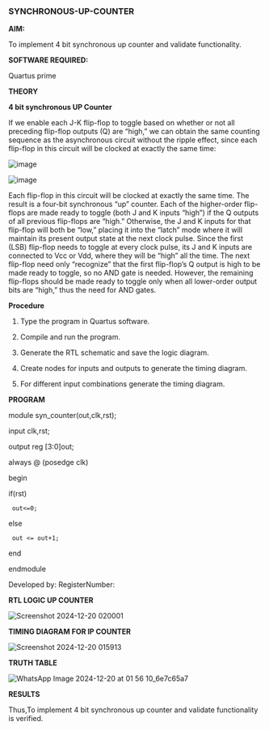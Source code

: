 ### SYNCHRONOUS-UP-COUNTER

**AIM:**

To implement 4 bit synchronous up counter and validate functionality.

**SOFTWARE REQUIRED:**

Quartus prime

**THEORY**

**4 bit synchronous UP Counter**

If we enable each J-K flip-flop to toggle based on whether or not all preceding flip-flop outputs (Q) are “high,” we can obtain the same counting sequence as the asynchronous circuit without the ripple effect, since each flip-flop in this circuit will be clocked at exactly the same time:

![image](https://github.com/naavaneetha/SYNCHRONOUS-UP-COUNTER/assets/154305477/d5db3fa0-e413-404c-b80e-b2f39d82e7e8)


![image](https://github.com/naavaneetha/SYNCHRONOUS-UP-COUNTER/assets/154305477/52cb61eb-d04b-442d-810c-31185a68410b)

Each flip-flop in this circuit will be clocked at exactly the same time.
The result is a four-bit synchronous “up” counter. Each of the higher-order flip-flops are made ready to toggle (both J and K inputs “high”) if the Q outputs of all previous flip-flops are “high.”
Otherwise, the J and K inputs for that flip-flop will both be “low,” placing it into the “latch” mode where it will maintain its present output state at the next clock pulse.
Since the first (LSB) flip-flop needs to toggle at every clock pulse, its J and K inputs are connected to Vcc or Vdd, where they will be “high” all the time.
The next flip-flop need only “recognize” that the first flip-flop’s Q output is high to be made ready to toggle, so no AND gate is needed.
However, the remaining flip-flops should be made ready to toggle only when all lower-order output bits are “high,” thus the need for AND gates.

**Procedure**

1. Type the program in Quartus software.

2. Compile and run the program.

3. Generate the RTL schematic and save the logic diagram.

4. Create nodes for inputs and outputs to generate the timing diagram.

5. For different input combinations generate the timing diagram. 
 

**PROGRAM**

module syn_counter(out,clk,rst);

input clk,rst;

output reg [3:0]out;

always @ (posedge clk)

begin
   
   if(rst)
     
     out<=0;
   
   else 
     
     out <= out+1;

end

endmodule 

Developed by: RegisterNumber:


**RTL LOGIC UP COUNTER**

![Screenshot 2024-12-20 020001](https://github.com/user-attachments/assets/86144237-2cdb-41f3-8b70-bc0d088e9955)


**TIMING DIAGRAM FOR IP COUNTER**

![Screenshot 2024-12-20 015913](https://github.com/user-attachments/assets/1a5d290b-dfc3-437e-855f-c382d544f50d)


**TRUTH TABLE**

![WhatsApp Image 2024-12-20 at 01 56 10_6e7c65a7](https://github.com/user-attachments/assets/670b8705-d2ed-48cf-8d7b-87dfa0fa6007)


**RESULTS**

Thus,To implement 4 bit synchronous up counter and validate functionality is verified.
